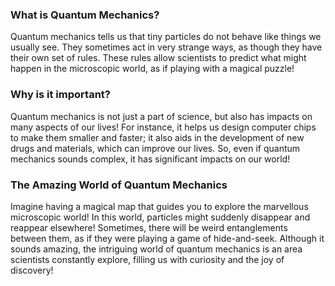 ### What is Quantum Mechanics?

Quantum mechanics tells us that tiny particles do not behave like things we usually see. They sometimes act in very strange ways, as though they have their own set of rules. These rules allow scientists to predict what might happen in the microscopic world, as if playing with a magical puzzle!

### Why is it important?

Quantum mechanics is not just a part of science, but also has impacts on many aspects of our lives! For instance, it helps us design computer chips to make them smaller and faster; it also aids in the development of new drugs and materials, which can improve our lives. So, even if quantum mechanics sounds complex, it has significant impacts on our world!

### The Amazing World of Quantum Mechanics

Imagine having a magical map that guides you to explore the marvellous microscopic world! In this world, particles might suddenly disappear and reappear elsewhere! Sometimes, there will be weird entanglements between them, as if they were playing a game of hide-and-seek. Although it sounds amazing, the intriguing world of quantum mechanics is an area scientists constantly explore, filling us with curiosity and the joy of discovery!
